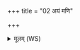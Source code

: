 +++
title = "02 अयं मणि"

+++
<details><summary>मूलम् (WS)</summary>

अयं मणि सपत्नहा सुवीरः सहस्वान् वाजी सहमान उग्रः ।  
प्रत्यक्कृत्या दूषयन्नेतु वीरः॥ २ ॥  
अनेनेन्द्रो मणिना वृत्रमहन्ननेनासुरान् पराभावयन्मनीषी।  
अनेन द्यावापृथिवी उभे अजयदनेनाजयत् प्रदिशश्चतस्रः॥ ३ ॥  
अयं स्राक्त्यो मणिः प्रतीवर्तः प्रतिसरः ।  
ओजस्वान् विमृधो मणिः सो अस्मान् पातु विश्वतः ॥ ४ ॥
</details>